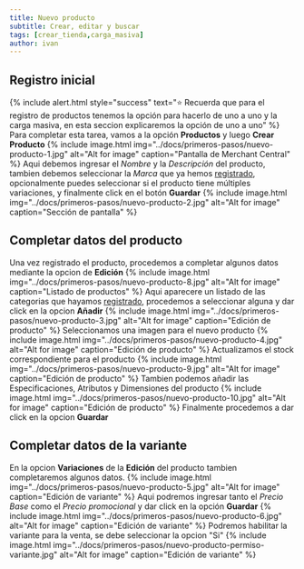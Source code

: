 ```yaml
---
title: Nuevo producto
subtitle: Crear, editar y buscar
tags: [crear_tienda,carga_masiva]
author: ivan
---
```


## Registro inicial

{% include alert.html style="success" text="⭐ Recuerda que para el registro de productos tenemos la opción para hacerlo de uno a uno y la carga masiva, en esta seccion explicaremos la opción de uno a uno" %}
Para completar esta tarea, vamos a la opción **Productos** y luego **Crear Producto**
{% include image.html img="../docs/primeros-pasos/nuevo-producto-1.jpg" alt="Alt for image" caption="Pantalla de Merchant Central" %}
Aqui debemos ingresar el *Nombre* y la *Descripción* del producto, tambien debemos seleccionar la *Marca* que ya hemos [registrado](), opcionalmente puedes seleccionar si el producto tiene múltiples variaciones, y finalmente click en el botón **Guardar**
{% include image.html img="../docs/primeros-pasos/nuevo-producto-2.jpg" alt="Alt for image" caption="Sección de pantalla" %}


## Completar datos del producto
Una vez registrado el producto, procedemos a completar algunos datos mediante la opcion de **Edición**
{% include image.html img="../docs/primeros-pasos/nuevo-producto-8.jpg" alt="Alt for image" caption="Listado de productos" %}
Aqui aparecere un listado de las categorias que hayamos [registrado](), procedemos a seleccionar alguna y dar click en la opcion **Añadir**
{% include image.html img="../docs/primeros-pasos/nuevo-producto-3.jpg" alt="Alt for image" caption="Edición de producto" %}
Seleccionamos una imagen para el nuevo producto
{% include image.html img="../docs/primeros-pasos/nuevo-producto-4.jpg" alt="Alt for image" caption="Edición de producto" %}
Actualizamos el stock correspondiente para el producto
{% include image.html img="../docs/primeros-pasos/nuevo-producto-9.jpg" alt="Alt for image" caption="Edición de producto" %}
Tambien podemos añadir las Especificaciones, Atributos y Dimensiones del producto
{% include image.html img="../docs/primeros-pasos/nuevo-producto-10.jpg" alt="Alt for image" caption="Edición de producto" %}
Finalmente procedemos a dar click en la opcion **Guardar**

## Completar datos de la variante
En la opcion **Variaciones** de la **Edición** del producto tambien completaremos algunos datos.
{% include image.html img="../docs/primeros-pasos/nuevo-producto-5.jpg" alt="Alt for image" caption="Edición de variante" %}
Aqui podremos ingresar tanto el *Precio Base* como el *Precio promocional* y dar click en la opción **Guardar**
{% include image.html img="../docs/primeros-pasos/nuevo-producto-6.jpg" alt="Alt for image" caption="Edición de variante" %}
Podremos habilitar la variante para la venta, se debe seleccionar la opcion "Si"
{% include image.html img="../docs/primeros-pasos/nuevo-producto-permiso-variante.jpg" alt="Alt for image" caption="Edición de variante" %}
